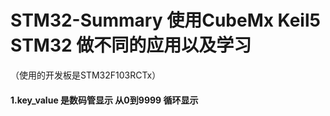 # STM32-Summary 使用CubeMx Keil5 STM32 做不同的应用以及学习
（使用的开发板是STM32F103RCTx）
####  1.key_value 是数码管显示 从0到9999 循环显示
